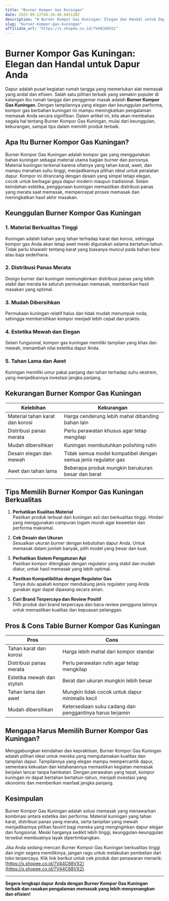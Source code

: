 ```yaml
---
title: "Burner Kompor Gas Kuningan"
date: 2025-09-22T04:34:40.645120Z
description: "# Burner Kompor Gas Kuningan: Elegan dan Handal untuk Dapur Anda..."
slug: "burner-kompor-gas-kuningan"
affiliate_url: "https://s.shopee.co.id/7V44C68VX2"
---
```

# Burner Kompor Gas Kuningan: Elegan dan Handal untuk Dapur Anda

Dapur adalah pusat kegiatan rumah tangga yang memerlukan alat memasak yang andal dan efisien. Salah satu pilihan terbaik yang semakin populer di kalangan ibu rumah tangga dan penggemar masak adalah **Burner Kompor Gas Kuningan**. Dengan tampilannya yang elegan dan keunggulan performa, kompor gas berbahan kuningan ini mampu meningkatkan pengalaman memasak Anda secara signifikan. Dalam artikel ini, kita akan membahas segala hal tentang Burner Kompor Gas Kuningan, mulai dari keunggulan, kekurangan, sampai tips dalam memilih produk terbaik.

## Apa Itu Burner Kompor Gas Kuningan?

Burner Kompor Gas Kuningan adalah kompor gas yang menggunakan bahan kuningan sebagai material utama bagian burner dan porosnya. Material kuningan terkenal karena sifatnya yang tahan karat, awet, dan mampu menahan suhu tinggi, menjadikannya pilihan ideal untuk peralatan dapur. Kompor ini dirancang dengan desain yang simpel tetapi elegan, cocok untuk berbagai gaya dapur modern maupun tradisional. Selain keindahan estetika, penggunaan kuningan memastikan distribusi panas yang merata saat memasak, mempercepat proses memasak dan meningkatkan hasil akhir masakan.

## Keunggulan Burner Kompor Gas Kuningan

### 1. Material Berkualitas Tinggi
Kuningan adalah bahan yang tahan terhadap karat dan korosi, sehingga kompor gas Anda akan tetap awet meski digunakan selama bertahun-tahun. Tidak perlu khawatir tentang karat yang biasanya muncul pada bahan besi atau baja sederhana.

### 2. Distribusi Panas Merata
Design burner dari kuningan memungkinkan distribusi panas yang lebih stabil dan merata ke seluruh permukaan memasak, memberikan hasil masakan yang optimal.

### 3. Mudah Dibersihkan
Permukaan kuningan relatif halus dan tidak mudah menumpuk noda, sehingga membersihkan kompor menjadi lebih cepat dan praktis.

### 4. Estetika Mewah dan Elegan
Selain fungsional, kompor gas kuningan memiliki tampilan yang khas dan mewah, menambah nilai estetika dapur Anda.

### 5. Tahan Lama dan Awet
Kuningan memiliki umur pakai panjang dan tahan terhadap suhu ekstrem, yang menjadikannya investasi jangka panjang.

## Kekurangan Burner Kompor Gas Kuningan

| Kelebihan                                           | Kekurangan                                         |
|-----------------------------------------------------|---------------------------------------------------|
| Material tahan karat dan korosi                     | Harga cenderung lebih mahal dibanding bahan lain |
| Distribusi panas merata                              | Perlu perawatan khusus agar tetap mengilap      |
| Mudah dibersihkan                                   | Kuningan membutuhkan polishing rutin            |
| Desain elegan dan mewah                              | Tidak semua model kompatibel dengan semua jenis regulator gas|
| Awet dan tahan lama                                | Beberapa produk mungkin berukuran besar dan berat |

## Tips Memilih Burner Kompor Gas Kuningan Berkualitas

1. **Perhatikan Kualitas Material**  
Pastikan produk terbuat dari kuningan asli dan berkualitas tinggi. Hindari yang menggunakan campuran logam murah agar keawetan dan performa maksimal.

2. **Cek Desain dan Ukuran**  
Sesuaikan ukuran burner dengan kebutuhan dapur Anda. Untuk memasak dalam jumlah banyak, pilih model yang besar dan kuat.

3. **Perhatikan Sistem Pengaturan Api**  
Pastikan kompor dilengkapi dengan regulator yang stabil dan mudah diatur, untuk hasil memasak yang lebih optimal.

4. **Pastikan Kompatibilitas dengan Regulator Gas**  
Tanya dulu apakah kompor mendukung jenis regulator yang Anda gunakan agar dapat dipasang secara aman.

5. **Cari Brand Terpercaya dan Review Positif**  
Pilih produk dari brand terpercaya dan baca review pengguna lainnya untuk memastikan kualitas dan kepuasan pelanggan.

## Pros & Cons Table Burner Kompor Gas Kuningan

| Pros                                                  | Cons                                              |
|--------------------------------------------------------|--------------------------------------------------|
| Tahan karat dan korosi                               | Harga lebih mahal dari kompor standar           |
| Distribusi panas merata                               | Perlu perawatan rutin agar tetap mengkilap      |
| Estetika mewah dan stylish                            | Berat dan ukuran mungkin lebih besar           |
| Tahan lama dan awet                                   | Mungkin tidak cocok untuk dapur minimalis kecil|
| Mudah dibersihkan                                    | Ketersediaan suku cadang dan penggantinya harus terjamin|

## Mengapa Harus Memilih Burner Kompor Gas Kuningan?

Menggabungkan keindahan dan kepraktisan, Burner Kompor Gas Kuningan adalah pilihan ideal untuk mereka yang mengutamakan kualitas dan tampilan dapur. Tampilannya yang elegan mampu mempercantik dapur, sementara kekuatan dan ketahanannya memastikan kegiatan memasak berjalan lancar tanpa hambatan. Dengan perawatan yang tepat, kompor kuningan ini dapat bertahan bertahun-tahun, menjadi investasi yang ekonomis dan memberikan manfaat jangka panjang.

## Kesimpulan

Burner Kompor Gas Kuningan adalah solusi memasak yang menawarkan kombinasi antara estetika dan performa. Material kuningan yang tahan karat, distribusi panas yang merata, serta tampilan yang mewah menjadikannya pilihan favorit bagi mereka yang menginginkan dapur elegan dan fungsional. Meski harganya sedikit lebih tinggi, keunggulan-keunggulan tersebut membuatnya layak dipertimbangkan.

Jika Anda sedang mencari Burner Kompor Gas Kuningan berkualitas tinggi dan ingin segera memilikinya, jangan ragu untuk melakukan pembelian dari toko terpercaya. Klik link berikut untuk cek produk dan penawaran menarik: [https://s.shopee.co.id/7V44C68VX2](https://s.shopee.co.id/7V44C68VX2).

---

**Segera lengkapi dapur Anda dengan Burner Kompor Gas Kuningan terbaik dan rasakan pengalaman memasak yang lebih menyenangkan dan efisien!**